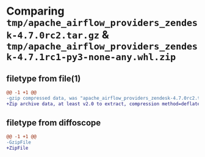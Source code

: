 # Comparing `tmp/apache_airflow_providers_zendesk-4.7.0rc2.tar.gz` & `tmp/apache_airflow_providers_zendesk-4.7.1rc1-py3-none-any.whl.zip`

## filetype from file(1)

```diff
@@ -1 +1 @@
-gzip compressed data, was "apache_airflow_providers_zendesk-4.7.0rc2.tar", last modified: Tue Apr 30 11:49:29 2024, max compression
+Zip archive data, at least v2.0 to extract, compression method=deflate
```

## filetype from diffoscope

```diff
@@ -1 +1 @@
-GzipFile
+ZipFile
```

